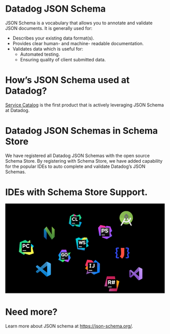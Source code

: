 # Datadog JSON Schema
JSON Schema is a vocabulary that allows you to annotate and validate JSON documents. It is generally used for:
* Describes your existing data format(s).
* Provides clear human- and machine- readable documentation.
* Validates data which is useful for:
    * Automated testing.
    * Ensuring quality of client submitted data.

# How’s JSON Schema used at Datadog?
[Service Catalog](./service-catalog/README.md) is the first product that is actively leveraging JSON Schema at Datadog.

# Datadog JSON Schemas in Schema Store 
We have registered all Datadog JSON Schemas with the open source Schema Store. By registering with Schema Store, we have added capability for the popular IDEs to auto complete and validate Datadog’s JSON Schemas.  

# IDEs with Schema Store Support. 
![IDEs](ides-logo.png)

# Need more?
Learn more about JSON schema at https://json-schema.org/. 
